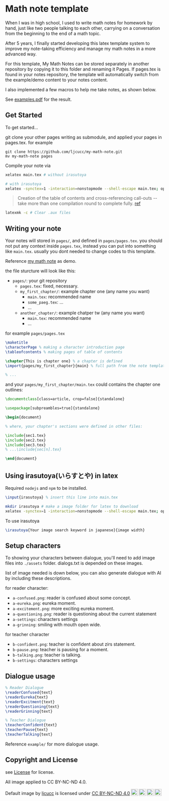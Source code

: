 # Math note template

When I was in high school, I used to write math notes for homework by hand, just like two people talking to each other, carrying on a conversation from the beginning to the end of a math topic.

After 5 years, I finally started developing this latex template system to improve my note-taking efficiency and manage my math notes in a more advanced way.

For this template, My Math Notes can be stored separately in another repository by copying it to this folder and renaming it Pages. If pages.tex is found in your notes repository, the template will automatically switch from the example/demo content to your notes content.

I also implemented a few macros to help me take notes, as shown below.

See [examples.pdf](https://github.com/ljcucc/math_note_template/releases/download/demonstration/examples.pdf) for the result.

## Get Started

[comment]: comment

To get started...

git clone your other pages writing as submodule, and applied your pages in pages.tex. for example

```
git clone https://github.com/ljcucc/my-math-note.git
mv my-math-note pages
```

Compile your note via

```sh
xelatex main.tex # without irasutoya

# with irasutoya
xelatex -synctex=1 -interaction=nonstopmode --shell-escape main.tex; open ./main.pdf
```

> Creation of the table of contents and cross-referencing call-outs -- take more than one compilation round to complete fully. [ref](https://tex.stackexchange.com/questions/301103/empty-table-of-contents)

```sh
latexmk -c # Clear .aux files
```

## Writing your note

Your notes will stored in `pages/`, and defined in `pages/pages.tex`. you should not put any context inside `pages.tex`, instead you can put into something like `main.tex`. usually you dont needed to change codes to this template.

Reference [my math note](https://github.com/ljcucc/my-math-note) as demo.

the file sturcture will look like this:

* `pages/`: your git repository
  * `pages.tex`: fixed, necessary.
  * `my_first_chapter/`: example chapter one (any name you want)
    * `main.tex`: recommended name
    * `some_paeg.tex`: ...
    * ...
  * `another_chapter/`: example chatper tw (any name you want)
    * `main.tex`: recommended name
    * ...

for example `pages/pages.tex`

```latex
\maketitle
\characterPage % making a character introduction page
\tableofcontents % making pages of table of contents

\chapter{This is chapter one} % a chapter is defined
\import{pages/my_first_chapter}{main} % full path from the note template

% ...
```

and your `pages/my_first_chapter/main.tex` could contains the chapter one outlines:

```latex
\documentclass[class=article, crop=false]{standalone}

\usepackage[subpreambles=true]{standalone}

\begin{document}

% where, your chapter's sections were defined in other files:

\include{sec1.tex}
\include{sec2.tex}
\include{sec3.tex}
% ...\include{sec[n].tex}

\end{document}
```

## Using irasutoya(いらすとや) in latex

Required `nodejs` and `npm` to be installed.

```latex
\input{irasutoya} % insert this line into main.tex
```

```sh
mkdir irasutoya # make a image folder for latex to download
xelatex -synctex=1 -interaction=nonstopmode --shell-escape main.tex; open ./main.pdf
```

To use irasutoya

```latex
\irasutoya{Your image search keyword in japanese}{image width}
```

## Setup characters

To showing your characters between dialogue, you'll need to add image files into `./assets` folder. dialogs.txt is depended on these images.

list of image needed is down below, you can also generate dialogue with AI by including these descriptions.

for reader character:

* `a-confused.png`: reader is confused about some concept.
* `a-eureka.png`: eureka moment.
* `a-excitement.png`: more exciting eureka moment.
* `a-questioning.png`: reader is questioning about the current statement
* `a-settings`: characters settings
* `a-grinning`: smiling with mouth open wide.

for teacher character

* `b-confident.png`: teacher is confident about zirs statement.
* `b-pause.png`: teacher is pausing for a moment.
* `b-talking.png`: teacher is talking.
* `b-settings`: characters settings

## Dialogue usage

```latex
% Reader Dialogue
\readerConfused{text}
\readerEureka{text}
\readerExcitment{text}
\readerQuestioning{text}
\readerGrinning{text}

% Teacher Dialogue
\teacherConfident{text}
\teacherPause{text}
\teacherTalking{text}
```

Reference `example/` for more dialogue usage.

## Copyright and License

see [License](LICENSE) for license.

All image applied to CC BY-NC-ND 4.0.

<p xmlns:cc="http://creativecommons.org/ns#" xmlns:dct="http://purl.org/dc/terms/"><span property="dct:title">Default image</span> by <a rel="cc:attributionURL dct:creator" property="cc:attributionName" href="https://github.com/ljcucc">ljcucc</a> is licensed under <a href="https://creativecommons.org/licenses/by-nc-nd/4.0/?ref=chooser-v1" target="_blank" rel="license noopener noreferrer" style="display:inline-block;">CC BY-NC-ND 4.0<img style="height:22px!important;margin-left:3px;vertical-align:text-bottom;" src="https://mirrors.creativecommons.org/presskit/icons/cc.svg?ref=chooser-v1" alt=""><img style="height:22px!important;margin-left:3px;vertical-align:text-bottom;" src="https://mirrors.creativecommons.org/presskit/icons/by.svg?ref=chooser-v1" alt=""><img style="height:22px!important;margin-left:3px;vertical-align:text-bottom;" src="https://mirrors.creativecommons.org/presskit/icons/nc.svg?ref=chooser-v1" alt=""><img style="height:22px!important;margin-left:3px;vertical-align:text-bottom;" src="https://mirrors.creativecommons.org/presskit/icons/nd.svg?ref=chooser-v1" alt=""></a></p>
